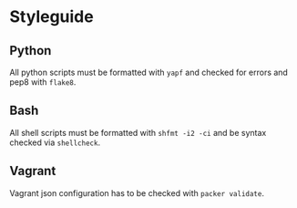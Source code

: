# Styleguide

## Python

All python scripts must be formatted with `yapf` and checked for errors and pep8 with `flake8`.

## Bash

All shell scripts must be formatted with `shfmt -i2 -ci` and be syntax checked via `shellcheck`.

## Vagrant

Vagrant json configuration has to be checked with `packer validate`.
